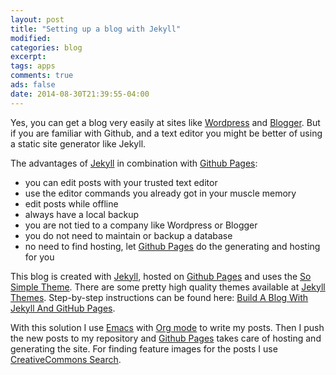 ```yaml
---
layout: post
title: "Setting up a blog with Jekyll"
modified:
categories: blog
excerpt:
tags: apps
comments: true
ads: false
date: 2014-08-30T21:39:55-04:00
---
```


Yes, you can get a blog very easily at sites like
[Wordpress](http://www.wordpress.org) and
[Blogger](http://www.blogger.com). But if you are familiar with Github,
and a text editor you might be better of using a static site generator
like Jekyll.

The advantages of [Jekyll](http://jekyllrb.com/) in combination with [Github Pages](https://pages.github.com/):

  * you can edit posts with your trusted text editor
  * use the editor commands you already got in your muscle memory
  * edit posts while offline
  * always have a local backup
  * you are not tied to a company like Wordpress or Blogger
  * you do not need to maintain or backup a database
  * no need to find hosting, let [Github Pages](https://pages.github.com/) do the generating and hosting for you

This blog is created with [Jekyll](http://jekyllrb.com/),
hosted on [Github Pages](https://pages.github.com/) and uses the
[So Simple Theme](http://mmistakes.github.io/so-simple-theme/). There are some pretty high quality
themes available at
[Jekyll Themes](http://jekyllthemes.org/). Step-by-step instructions
can be found here: [Build A Blog With Jekyll And GitHub Pages](http://www.smashingmagazine.com/2014/08/01/build-blog-jekyll-github-pages/).

With this solution I use [Emacs](http://emacsformacosx.com/) with
[Org mode](http://orgmode.org/) to write my posts. Then I push the new
posts to my repository and [Github Pages](https://pages.github.com/)
takes care of hosting and generating the site. For finding feature
images for the posts I use
[CreativeCommons Search](http://search.creativecommons.org/).
